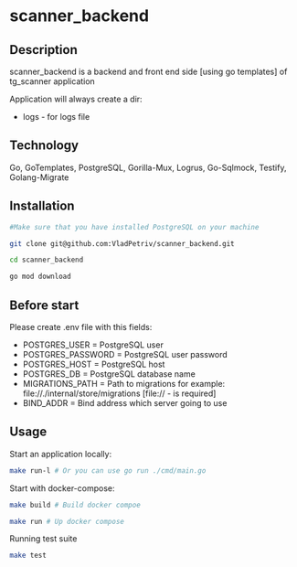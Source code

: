 # scanner_backend

## Description

scanner_backend is a backend and front end side [using go templates] of tg_scanner application

Application will always create a dir:
  - logs - for logs file

## Technology

Go, GoTemplates, PostgreSQL, Gorilla-Mux, Logrus, Go-Sqlmock, Testify, Golang-Migrate


## Installation

```bash
#Make sure that you have installed PostgreSQL on your machine

git clone git@github.com:VladPetriv/scanner_backend.git

cd scanner_backend 

go mod download

```

## Before start

Please create .env file with this fields:
- POSTGRES_USER = PostgreSQL user
- POSTGRES_PASSWORD = PostgreSQL user password
- POSTGRES_HOST = PostgreSQL host
- POSTGRES_DB = PostgreSQL database name
- MIGRATIONS_PATH = Path to migrations for example: file://./internal/store/migrations 
[file:// - is required]
- BIND_ADDR = Bind address which server going to use

## Usage

Start an application locally:

```bash
make run-l # Or you can use go run ./cmd/main.go
```

Start with docker-compose:

```bash
make build # Build docker compoe

make run # Up docker compose
```

Running test suite


```bash
make test
```



